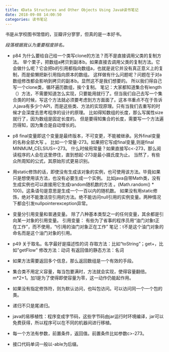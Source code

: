 ```yaml
---
title: 《Data Structures and Other Objects Using Java》读书笔记
date: 2018-09-08 14:00:50
categories: 读书笔记
---
```

书是从学校图书馆借的，豆瓣评分寥寥，但真的是一本好书。
<!-- more -->

*段落根据我认为重要程度排名。*

- p84
为什么要给自己给一个类写clone的方法？而不是直接调用父类的复制方法。
举个栗子，把数组a拷贝到副本b。如果直接去调用父类的复制方法。它会做什么呢？它会把b的引用都指向数组a，也就是说它并没有真正意义上的复制，而是偷懒把新引用指向原本的数组。
这样做有什么问题呢？问题在于对a数组修改都会影响到拷贝的副本b。显然这不是我们想要的。
所以我们得自己写一个clone类，循环遍历数组，挨个复制。
笔记：大家都知道集合有length（）方法，不需要知道怎么实现，只要能用就行了。但当我们自己去写一个集合类的时候，写这个方法就必须要考虑到方方面面了。这本书重点不在于告诉人java有多少个API，而是这些类、方法的实现原理。只有当我们去重写的时候才会深度去思考程序的设计的原理。
比如得知数组的长度，那么写属性size就行了，因为数组是固定长度的。
但是要得知集合的长度，需要写一个方法遍历得知，因为集合是自动增长的。

- p8
final变量即这个变量是最终版本，不可变更，不能被继承。另外final变量的名称全部大写 。
比如一个常量-273。如果把它写成final变量,则是final MINMUM_CELSIUS=-273。
什么时候用常量？如果直接写c<-273，那么阅读程序的人会在这里停住，直到想起-273是最小摄氏度为止。
当然了，有些众所周知的公式，其原始形式更易识别。

- 用static修饰的话，即使没有生成该对象的实例，也可使用该方法。毕竟如果只是想使用该方法，也没有必要生成一个实例。
比如java自带Math类，没有生成实例也可以直接用它生成random随机数的方法 。(Math.random() * 100)。这条语句是意思是生成一个一百以内的随机数。
如果没有用static修饰，绝对不能激活空引用的方法。绝不能访问null引用的实例变量。两种情况下都会引发nullpointerexception异常。

- 变量分引用变量和普通变量。
除了八种基本类型之一的任何变量，其余都是引向某一对象的引用变量。
引用变量：
有些为了省事的程序员用“油门对象t正在工作”，而不使用，“t引用的油门对象正在工作”
笔记：t不是这个油门对象的命名而是这个油门对象的引用。

- p49
关于取名。名字最好是描述性的词
存取方法：比如“toString”；get+，比如"getFlow"
修改方法：动词
有返回值的静态方法：名词

- 如果方法需要返回多个信息，那么返回数组是一个有效的手段。

- 集合类不用定义容量，每当包要满时，方法就会实现，使得容量翻倍。
m*2+1。加1是为了使得即使容量为零，这一动作仍能起作用。

- 如果没有指定修饰符，则为默认访问，也叫包访问。可以访问同一个一个包的类。

- 递归不只是尾递归。

- java的易移植性：程序变成字节码，这些字节码由jar运行时环境编译，jar可以免费获得，所以程序可以在不同的机器间进行移植。

- 每一个方法有参数，前置条件，返回值。前置条件比如参数c>-273。

- 接口代码单词一般以-able为后缀。





